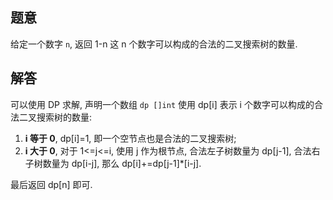 ## 题意

给定一个数字 `n`, 返回 1-n 这 n 个数字可以构成的合法的二叉搜索树的数量.

## 解答

可以使用 DP 求解, 声明一个数组 `dp []int` 使用 dp[i] 表示 i 个数字可以构成的合法二叉搜索树的数量:

1. **i 等于 0**, dp[i]=1, 即一个空节点也是合法的二叉搜索树;
2. **i 大于 0**, 对于 1<=j<=i, 使用 j 作为根节点, 合法左子树数量为 dp[j-1], 合法右子树数量为 dp[i-j], 那么 dp[i]+=dp[j-1]*[i-j].

最后返回 dp[n] 即可.
